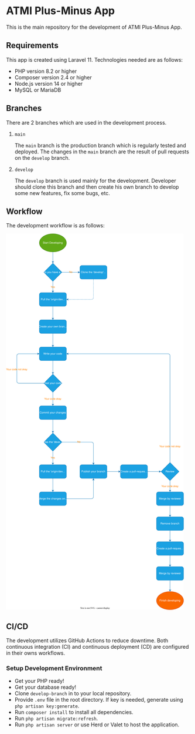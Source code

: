 # ATMI Plus-Minus App

This is the main repository for the development of ATMI Plus-Minus App.

## Requirements
This app is created using Laravel 11. Technologies needed are as follows:
- PHP version 8.2 or higher
- Composer version 2.4 or higher
- Node.js version 14 or higher
- MySQL or MariaDB

## Branches
There are 2 branches which are used in the development process.
1. `main`

    The `main` branch is the production branch which is regularly tested and deployed. The changes in the `main` branch are the result of pull requests on the `develop` branch.

2. `develop`

    The `develop` branch is used mainly for the development. Developer should clone this branch and then create his own branch to develop some new features, fix some bugs, etc.

## Workflow
The development workflow is as follows:

![Development Workflow](docs/workflow.drawio.svg)

## CI/CD
The development utilizes GitHub Actions to reduce downtime. Both continuous integration (CI) and continuous deployment (CD) are configured in their owns workflows.
### Setup Development Environment
- Get your PHP ready!
- Get your database ready!
- Clone `develop-branch` in to your local repository.
- Provide `.env` file in the root directory. If key is needed, generate using `php artisan key:generate`.
- Run `composer install` to install all dependencies.
- Run `php artisan migrate:refresh`.
- Run `php artisan server` or use Herd or Valet to host the application.
